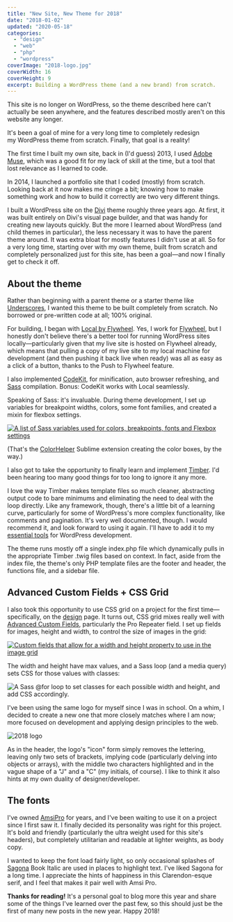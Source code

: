 ```yaml
---
title: "New Site, New Theme for 2018"
date: "2018-01-02"
updated: "2020-05-18"
categories:
  - "design"
  - "web"
  - "php"
  - "wordpress"
coverImage: "2018-logo.jpg"
coverWidth: 16
coverHeight: 9
excerpt: Building a WordPress theme (and a new brand) from scratch.
---
```

<script>
  import PullQuote from '$lib/components/PullQuote.svelte'
  import SideNote from '$lib/components/SideNote.svelte'
</script>

<SideNote>
This site is no longer on WordPress, so the theme described here can't actually be seen anywhere, and the features described mostly aren't on this website any longer.
</SideNote>

It's been a goal of mine for a very long time to completely redesign my WordPress theme from scratch. Finally, that goal is a reality!

The first time I built my own site, back in (I'd guess) 2013, I used [Adobe Muse](http://www.adobe.com/products/muse.html), which was a good fit for my lack of skill at the time, but a tool that lost relevance as I learned to code.

In 2014, I launched a portfolio site that I coded (mostly) from scratch. Looking back at it now makes me cringe a bit; knowing how to make something work and how to build it correctly are two very different things.

I built a WordPress site on the [Divi](https://www.elegantthemes.com/gallery/divi/) theme roughly three years ago. At first, it was built entirely on Divi's visual page builder, and that was handy for creating new layouts quickly. But the more I learned about WordPress (and child themes in particular), the less necessary it was to have the parent theme around. It was extra bloat for mostly features I didn't use at all. So for a very long time, starting over with my own theme, built from scratch and completely personalized just for this site, has been a goal—and now I finally get to check it off.


## About the theme

Rather than beginning with a parent theme or a starter theme like [Underscores](http://underscores.me), I wanted this theme to be built completely from scratch. No borrowed or pre-written code at all; 100% original.

For building, I began with [Local by Flywheel](https://local.getflywheel.com). Yes, I work for [Flywheel](https://getflywheel.com), but I honestly don't believe there's a better tool for running WordPress sites locally—particularly given that my live site is hosted on Flywheel already, which means that pulling a copy of my live site to my local machine for development (and then pushing it back live when ready) was all as easy as a click of a button, thanks to the Push to Flywheel feature.

I also implemented [CodeKit](https://codekitapp.com/), for minification, auto browser refreshing, and [Sass](http://sass-lang.com/) compilation. Bonus: CodeKit works with Local seamlessly.

Speaking of Sass: it's invaluable. During theme development, I set up variables for breakpoint widths, colors, some font families, and created a mixin for flexbox settings.

[![A list of Sass variables used for colors, breakpoints, fonts and Flexbox settings](/images/post_images/sass-variables.png)](/images/post_images/sass-variables.png)

(That's the [ColorHelper](https://packagecontrol.io/packages/ColorHelper) Sublime extension creating the color boxes, by the way.)

I also got to take the opportunity to finally learn and implement [Timber](https://wordpress.org/plugins/timber-library/). I'd been hearing too many good things for too long to ignore it any more.

I love the way Timber makes template files so much cleaner, abstracting output code to bare minimums and eliminating the need to deal with the loop directly. Like any framework, though, there's a little bit of a learning curve, particularly for some of WordPress's more complex functionality, like comments and pagination. It's very well documented, though. I would recommend it, and look forward to using it again. I'll have to add it to my [essential tools](https://api.rickyjanuari.com/essential-tools-wordpress-development/) for WordPress development.

The theme runs mostly off a single index.php file which dynamically pulls in the appropriate Timber .twig files based on context. In fact, aside from the index file, the theme's only PHP template files are the footer and header, the functions file, and a sidebar file.


## Advanced Custom Fields + CSS Grid

I also took this opportunity to use CSS grid on a project for the first time—specifically, on the [design](https://api.rickyjanuari.com/design/) page. It turns out, CSS grid mixes really well with [Advanced Custom Fields](https://www.advancedcustomfields.com/), particularly the Pro Repeater field. I set up fields for images, height and width, to control the size of images in the grid:

<!-- svelte-ignore a11y-img-redundant-alt -->
[![Custom fields that allow for a width and height property to use in the image grid](/images/post_images/acf-fields-1-1024x797.png)](/images/post_images/acf-fields-1.png)

The width and height have max values, and a Sass loop (and a media query) sets CSS for those values with classes:

![A Sass @for loop to set classes for each possible width and height, and add CSS accordingly.](/images/post_images/sass-grid.png)

I've been using the same logo for myself since I was in school. On a whim, I decided to create a new one that more closely matches where I am now; more focused on development and applying design principles to the web.

![2018 logo](/images/post_images/Full-Logo-2018.svg)

As in the header, the logo's "icon" form simply removes the lettering, leaving only two sets of brackets, implying code (particularly delving into objects or arrays), with the middle two characters highlighted and in the vague shape of a "J" and a "C" (my initials, of course). I like to think it also hints at my own duality of designer/developer.


## The fonts

I've owned [AmsiPro](https://www.myfonts.com/fonts/stawix/amsi-pro/) for years, and I've been waiting to use it on a project since I first saw it. I finally decided its personality was right for this project. It's bold and friendly (particularly the ultra weight used for this site's headers), but completely utilitarian and readable at lighter weights, as body copy.

I wanted to keep the font load fairly light, so only occasional splashes of [Sagona](https://www.myfonts.com/fonts/rene-bieder/sagona/) Book Italic are used in places to highlight text. I've liked Sagona for a long time. I appreciate the hints of happiness in this Clarendon-esque serif, and I feel that makes it pair well with Amsi Pro.

**Thanks for reading!** It's a personal goal to blog more this year and share some of the things I've learned over the past few, so this should just be the first of many new posts in the new year. Happy 2018!
